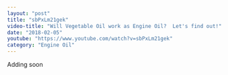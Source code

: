 ```yaml
---
layout: "post"
title: "sbPxLm21gek"
video-title: "Will Vegetable Oil work as Engine Oil?  Let's find out!"
date: "2018-02-05"
youtube: "https://www.youtube.com/watch?v=sbPxLm21gek"
category: "Engine Oil"
---
```

<div class="space-y-1"><p class="text-gray-400">Adding soon</p></div>